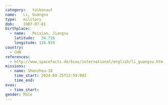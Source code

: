 ```yaml
---
category:	taikonaut
name:	Li, Guangsu
type:	military
dob:	1987-07-01
birthplace:
  - name:	Peixian, Jiangsu
    latitude:	34.716
    longitude: 116.919
country:
  - CHN
references:
  - http://www.spacefacts.de/bios/international/english/li_guangsu.htm
missions:
  - name: Shenzhou-18
    time_start: 2024-04-25T12:59:00Z
    time_end:
evas:
  - time_start:
gender:	Male
---
```

